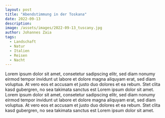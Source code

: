 ```yaml
---
layout: post
title: "Abendstimmung in der Toskana"
date: 2022-09-13
description: 
image: /assets/images/2022-09-13_tuscany.jpg
author: Johannes Zaia
tags: 
  - Landschaft
  - Natur
  - Italien
  - Reisen
  - Nacht
---
```

Lorem ipsum dolor sit amet, consetetur sadipscing elitr, sed diam nonumy eirmod tempor invidunt ut labore et dolore magna aliquyam erat, sed diam voluptua. At vero eos et accusam et justo duo dolores et ea rebum. Stet clita kasd gubergren, no sea takimata sanctus est Lorem ipsum dolor sit amet. Lorem ipsum dolor sit amet, consetetur sadipscing elitr, sed diam nonumy eirmod tempor invidunt ut labore et dolore magna aliquyam erat, sed diam voluptua. At vero eos et accusam et justo duo dolores et ea rebum. Stet clita kasd gubergren, no sea takimata sanctus est Lorem ipsum dolor sit amet.